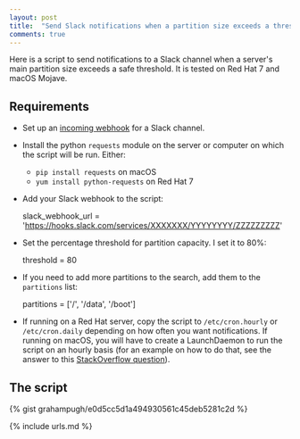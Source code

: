 ```yaml
---
layout: post
title:  "Send Slack notifications when a partition size exceeds a threshold"
comments: true
---
```


Here is a script to send notifications to a Slack channel when a server's main partition size exceeds a safe threshold. It is tested on Red Hat 7 and macOS Mojave.

## Requirements

* Set up an [incoming webhook][1] for a Slack channel.
* Install the python `requests` module on the server or computer on which the script will be run. Either:

    * `pip install requests` on macOS
    * `yum install python-requests` on Red Hat 7

* Add your Slack webhook to the script:

    slack_webhook_url = 'https://hooks.slack.com/services/XXXXXXX/YYYYYYYY/ZZZZZZZZZ'

* Set the percentage threshold for partition capacity. I set it to 80%:

    threshold = 80

* If you need to add more partitions to the search, add them to the `partitions` list:

    partitions = ['/', '/data', '/boot']

* If running on a Red Hat server, copy the script to `/etc/cron.hourly` or `/etc/cron.daily` depending on how often you want notifications. If running on macOS, you will have to create a LaunchDaemon to run the script on an hourly basis (for an example on how to do that, see the answer to this [StackOverflow question][2]).

## The script

{% gist grahampugh/e0d5cc5d1a494930561c45deb5281c2d %}


[1]: https://api.slack.com/incoming-webhooks
[2]: https://stackoverflow.com/questions/23532954/running-a-terminal-command-every-hour

{% include urls.md %}
